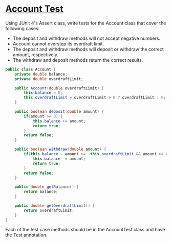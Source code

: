 # [Account Test](https://www.testdome.com/questions/java/account-test/38495 "Account Test")

Using JUnit 4's Assert class, write tests for the Account class that cover the following cases:

* The deposit and withdraw methods will not accept negative numbers.
* Account cannot overstep its overdraft limit.
* The deposit and withdraw methods will deposit or withdraw the correct amount, respectively.
* The withdraw and deposit methods return the correct results.

```java
public class Account {
    private double balance;
    private double overdraftLimit;

    public Account(double overdraftLimit) {
        this.balance = 0;
        this.overdraftLimit = overdraftLimit > 0 ? overdraftLimit : 0;
    }

    public boolean deposit(double amount) {
        if(amount >= 0) {
            this.balance += amount;
            return true;
        }
        return false;
    }

    public boolean withdraw(double amount) {
        if(this.balance - amount >= -this.overdraftLimit && amount >= 0) {
            this.balance -= amount;
            return true;
        }
        return false;
    }

    public double getBalance() {
        return balance;
    }

    public double getOverdraftLimit() {
        return overdraftLimit;
    }
}
```

Each of the test case methods should be in the AccountTest class and have the Test annotation.